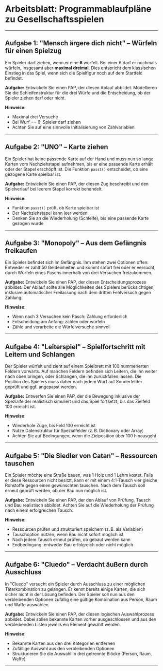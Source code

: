 # Arbeitsblatt: Programmablaufpläne zu Gesellschaftsspielen

---

## Aufgabe 1: "Mensch ärgere dich nicht" – Würfeln für einen Spielzug

Ein Spieler darf ziehen, wenn er eine **6** würfelt. Bei einer 6 darf er nochmals würfeln, insgesamt aber **maximal dreimal**. Dies entspricht dem klassischen Einstieg in das Spiel, wenn sich die Spielfigur noch auf dem Startfeld befindet.

**Aufgabe:** Entwickeln Sie einen PAP, der diesen Ablauf abbildet. Modellieren Sie die Schleifenstruktur für die drei Würfe und die Entscheidung, ob der Spieler ziehen darf oder nicht.

**Hinweise:**
- Maximal drei Versuche
- Bei Wurf == 6: Spieler darf ziehen
- Achten Sie auf eine sinnvolle Initialisierung von Zählvariablen

---

## Aufgabe 2: "UNO" – Karte ziehen

Ein Spieler hat keine passende Karte auf der Hand und muss nun so lange Karten vom Nachziehstapel aufnehmen, bis er eine passende Karte erhält oder der Stapel erschöpft ist. Die Funktion `passt()` entscheidet, ob eine gezogene Karte spielbar ist.

**Aufgabe:** Entwickeln Sie einen PAP, der diesen Zug beschreibt und den Spielverlauf bei leerem Stapel korrekt behandelt.

**Hinweise:**
- Funktion `passt()` prüft, ob Karte spielbar ist
- Der Nachziehstapel kann leer werden
- Denken Sie an die Wiederholung (Schleife), bis eine passende Karte gezogen wurde

---

## Aufgabe 3: "Monopoly" – Aus dem Gefängnis freikaufen

Ein Spieler befindet sich im Gefängnis. Ihm stehen zwei Optionen offen: Entweder er zahlt 50 Geldeinheiten und kommt sofort frei oder er versucht, durch Würfeln eines Paschs innerhalb von drei Versuchen freizukommen.

**Aufgabe:** Entwickeln Sie einen PAP, der diesen Entscheidungsprozess abbildet. Der Ablauf sollte alle Möglichkeiten des Spielers berücksichtigen, inklusive automatischer Freilassung nach dem dritten Fehlversuch gegen Zahlung.

**Hinweise:**
- Wenn nach 3 Versuchen kein Pasch: Zahlung erforderlich
- Entscheidung am Anfang: zahlen oder würfeln
- Zähle und verarbeite die Würfelversuche sinnvoll

---

## Aufgabe 4: "Leiterspiel" – Spielfortschritt mit Leitern und Schlangen

Der Spieler würfelt und zieht auf einem Spielbrett mit 100 nummerierten Feldern vorwärts. Auf manchen Feldern befinden sich Leitern, die ihn weiter nach oben bringen, oder Schlangen, die ihn zurückfallen lassen. Die Position des Spielers muss daher nach jedem Wurf auf Sonderfelder geprüft und ggf. angepasst werden.

**Aufgabe:** Entwerfen Sie einen PAP, der die Bewegung inklusive der Spezialfelder realistisch simuliert und das Spiel fortsetzt, bis das Zielfeld 100 erreicht ist.

**Hinweise:**
- Wiederhole Züge, bis Feld 100 erreicht ist
- Nutze Datenstruktur für Spezialfelder (z. B. Dictionary oder Array)
- Achten Sie auf Bedingungen, wenn die Zielposition über 100 hinausgeht

---

## Aufgabe 5: "Die Siedler von Catan" – Ressourcen tauschen

Ein Spieler möchte eine Straße bauen, was 1 Holz und 1 Lehm kostet. Falls er diese Ressourcen nicht besitzt, kann er mit einem 4:1-Tausch vier gleiche Rohstoffe gegen einen gewünschten tauschen. Nach dem Tausch soll erneut geprüft werden, ob der Bau nun möglich ist.

**Aufgabe:** Entwickeln Sie einen PAP, der den Ablauf von Prüfung, Tausch und Bau realistisch abbildet. Achten Sie auf die Wiederholung der Prüfung nach einem erfolgreichen Tausch.

**Hinweise:**
- Ressourcen prüfen und strukturiert speichern (z. B. als Variablen)
- Tauschoption nutzen, wenn Bau nicht sofort möglich ist
- Nach jedem Tausch erneut prüfen, ob gebaut werden kann
- Endbedingung: entweder Bau erfolgreich oder nicht möglich

---

## Aufgabe 6: "Cluedo" – Verdacht äußern durch Ausschluss

In "Cluedo" versucht ein Spieler durch Ausschluss zu einer möglichen Täterkombination zu gelangen. Er kennt bereits einige Karten, die sich sicher nicht in der Lösung befinden. Der Spieler soll nun aus den verbleibenden Optionen zufällig eine gültige Kombination aus Person, Raum und Waffe auswählen.

**Aufgabe:** Entwickeln Sie einen PAP, der diesen logischen Auswahlprozess abbildet. Dabei sollen bekannte Karten vorher ausgeschlossen und aus den verbleibenden Listen jeweils ein Element gewählt werden.

**Hinweise:**
- Bekannte Karten aus den drei Kategorien entfernen
- Zufällige Auswahl aus den verbleibenden Optionen
- Strukturieren Sie die Auswahl in drei getrennte Blöcke (Person, Raum, Waffe)

---

